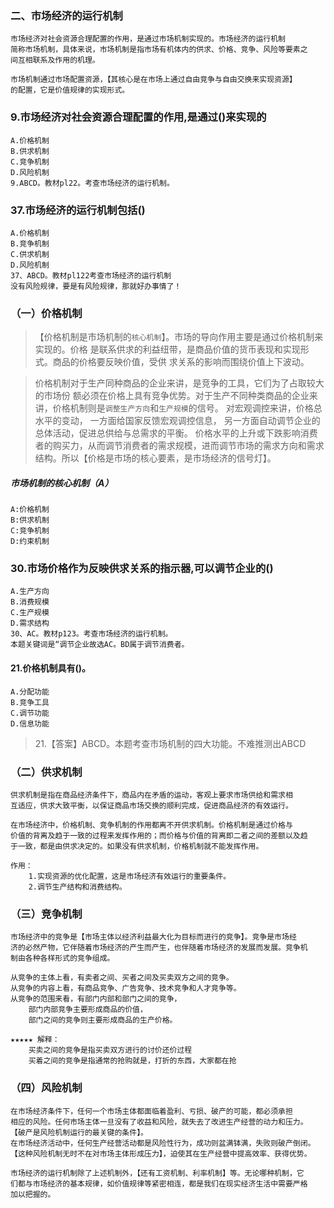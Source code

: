 ### 二、市场经济的运行机制
    市场经济对社会资源合理配置的作用，是通过市场机制实现的。市场经济的运行机制
    简称市场机制，具体来说，市场机制是指市场有机体内的供求、价格、竞争、风险等要素之
    间互相联系及作用的机理。

    市场机制通过市场配置资源，【其核心是在市场上通过自由竞争与自由交换来实现资源】
    的配置，它是价值规律的实现形式。

### 9.市场经济对社会资源合理配置的作用,是通过()来实现的
    A.价格机制
    B.供求机制
    C.竞争机制
    D.风险机制
    9.ABCD。教材pl22。考查市场经济的运行机制。    

### 37.市场经济的运行机制包括()
    A.价格机制
    B.竞争机制
    C.供求机制
    D.风险机制
    37、ABCD。教材pl122考查市场经济的运行机制
    没有风险规律，要是有风险规律，那就好办事情了！    
    
### （一）价格机制
>   【价格机制是市场机制的`核心机制`】。市场的导向作用主要是通过价格机制来实现的。价格
    是联系供求的利益纽带，是商品价值的货币表现和实现形式。商品的价格要反映价值，受供
    求关系的影响而围绕价值上下波动。
    
>   价格机制对于生产同种商品的企业来讲，是竞争的工具，它们为了占取较大的市场份
    额必须在价格上具有竞争优势。对于生产不同种类商品的企业来讲，价格机制则是`调整生产方向`和`生产规模`的信号。
    对宏观调控来讲，价格总水平的变动，
        一方面给国家反馈宏观调控信息，
        另一方面自动调节企业的总体活动，促进总供给与总需求的平衡。
        价格水平的上升或下跌影响消费者的购买力，从而调节消费者的需求规模，进而调节市场的需求方向和需求
        结构。所以【价格是市场的核心要素，是市场经济的信号灯】。

##### 市场机制的核心机制（A）
    A:价格机制
    B:供求机制
    C:竞争机制
    D:约束机制

### 30.市场价格作为反映供求关系的指示器,可以调节企业的()
    A.生产方向
    B.消费规模
    C.生产规模
    D.需求结构
    30、AC。教材p123。考查市场经济的运行机制。
    本题关键词是“调节企业故选AC。BD属于调节消费者。
    
#### 21.价格机制具有()。
    A.分配功能
    B.竞争工具
    C.调节功能
    D.信息功能
>   21.【答案】ABCD。本题考查市场机制的四大功能。不难推测出ABCD    

### （二）供求机制
    供求机制是指在商品经济条件下，商品内在矛盾的运动，客观上要求市场供给和需求相
    互适应，供求大致平衡，以保证商品市场交换的顺利完成，促进商品经济的有效运行。

    在市场经济中，价格机制、竞争机制的作用都离不开供求机制。价格机制是通过价格与
    价值的背离及趋于一致的过程来发挥作用的；而价格与价值的背离即二者之间的差额以及趋
    于一致，都是由供求决定的。如果没有供求机制，价格机制就不能发挥作用。

    作用：
        1.实现资源的优化配置，这是市场经济有效运行的重要条件。
        2.调节生产结构和消费结构。
### （三）竞争机制
    市场经济中的竞争是【市场主体以经济利益最大化为目标而进行的竞争】。竞争是市场经
    济的必然产物，它伴随着市场经济的产生而产生，也伴随着市场经济的发展而发展。竞争机
    制由各种各样形式的竞争组成。

    从竞争的主体上看，有卖者之间、买者之间及买卖双方之间的竞争。
    从竞争的内容上看，有商品竞争、广告竞争、技术竞争和人才竞争等。
    从竞争的范围来看，有部门内部和部门之间的竞争，
        部门内部竞争主要形成商品的价值，
        部门之间的竞争则主要形成商品的生产价格。

    ★★★★★ 解释：
        买卖之间的竞争是指买卖双方进行的讨价还价过程
        买着之间的竞争是指通常的抢购就是，打折的东西，大家都在抢

### （四）风险机制
    在市场经济条件下，任何一个市场主体都面临着盈利、亏损、破产的可能，都必须承担
    相应的风险。任何市场主体一旦没有了收益和风险，就失去了改进生产经营的动力和压力。
    【破产是风险机制运行的最关键的条件】。
    在市场经济活动中，任何生产经营活动都是风险性行为，成功则盆满钵满，失败则破产倒闭。
    【这种风险机制无时不在对市场主体形成压力】，迫使其在生产经营中提高效率、获得优势。

    市场经济的运行机制除了上述机制外，【还有工资机制、利率机制】等。无论哪种机制，它
    们都与市场经济的基本规律，如价值规律等紧密相连，都是我们在现实经济生活中需要严格
    加以把握的。
